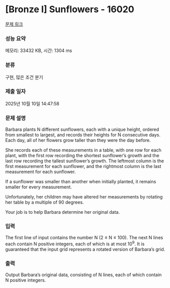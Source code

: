 # [Bronze I] Sunflowers - 16020 

[문제 링크](https://www.acmicpc.net/problem/16020) 

### 성능 요약

메모리: 33432 KB, 시간: 1304 ms

### 분류

구현, 많은 조건 분기

### 제출 일자

2025년 10월 10일 14:47:58

### 문제 설명

<p>Barbara plants N different sunflowers, each with a unique height, ordered from smallest to largest, and records their heights for N consecutive days. Each day, all of her flowers grow taller than they were the day before.</p>

<p>She records each of these measurements in a table, with one row for each plant, with the first row recording the shortest sunflower’s growth and the last row recording the tallest sunflower’s growth. The leftmost column is the first measurement for each sunflower, and the rightmost column is the last measurement for each sunflower.</p>

<p>If a sunflower was smaller than another when initially planted, it remains smaller for every measurement.</p>

<p>Unfortunately, her children may have altered her measurements by rotating her table by a multiple of 90 degrees.</p>

<p>Your job is to help Barbara determine her original data.</p>

### 입력 

 <p>The first line of input contains the number N (2 ≤ N ≤ 100). The next N lines each contain N positive integers, each of which is at most 10<sup>9</sup>. It is guaranteed that the input grid represents a rotated version of Barbara’s grid.</p>

### 출력 

 <p>Output Barbara’s original data, consisting of N lines, each of which contain N positive integers.</p>

